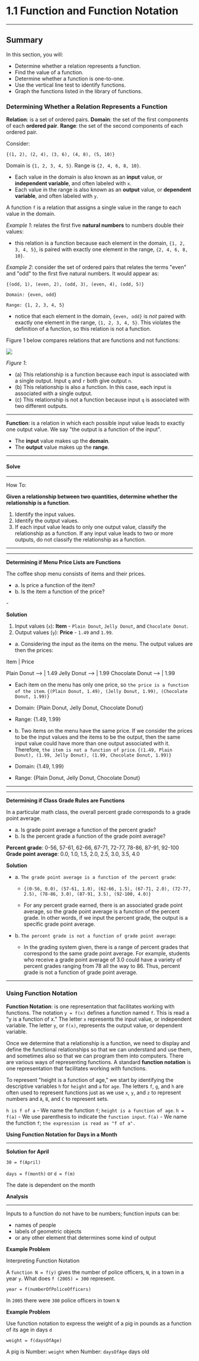 # 1.1 Function and Function Notation

---

## Summary

In this section, you will:

- Determine whether a relation represents a function.
- Find the value of a function.
- Determine whether a function is one-to-one.
- Use the vertical line test to identify functions.
- Graph the functions listed in the library of functions.

### Determining Whether a Relation Represents a Function

**Relation**: is a set of ordered pairs.
**Domain**: the set of the first components of each **ordered pair**.
**Range**: the set of the second components of each ordered pair.

Consider:

`{(1, 2), (2, 4), (3, 6), (4, 8), (5, 10)}`

Domain is `{1, 2, 3, 4, 5}`.
Range is `{2, 4, 6, 8, 10}`.

- Each value in the domain is also known as an **input** value, or **independent variable**, and often labeled with `x`.
- Each value in the range is also known as an **output** value, or **dependent variable**, and often labeled with `y`.

A function `f` is a relation that assigns a single value in the range to each value in the domain.

_Example 1_: relates the first five **natural numbers** to numbers double their values:

- this relation is a function because each element in the domain, `{1, 2, 3, 4, 5}`, is paired with exactly one element in the range, `{2, 4, 6, 8, 10}`.

_Example 2_: consider the set of ordered pairs that relates the terms "even" and "odd" to the first five natural numbers. It would appear as:

`{(odd, 1), (even, 2), (odd, 3), (even, 4), (odd, 5)}`

`Domain: {even, odd}`

`Range: {1, 2, 3, 4, 5}`

- notice that each element in the domain, `{even, odd}` is _not_ paired with exactly one element in the range, `{1, 2, 3, 4, 5}`. This violates the definition of a function, so this relation is not a function.

Figure 1 below compares relations that are functions and not functions:

![](https://cnx.org/resources/d47bde493af93fa714bfc3dbe2a30008d2b7a5f0/CNX_Precalc_Figure_01_01_001.jpg)

_Figure 1_:

- (a) This relationship is a function because each input is associated with a single output. Input `q` and `r` both give output `n`.
- (b) This relationship is also a function. In this case, each input is associated with a single output.
- (c) This relationship is not a function because input `q` is associated with two different outputs.

---

**Function**: is a relation in which each possible input value leads to exactly one output value. We say "the output is a function of the input".

- The **input** value makes up the **domain**.
- The **output** value makes up the **range**.

---

#### Solve

---

How To:

**Given a relationship between two quantities, determine whether the relationship is a function**.

1. Identify the input values.
2. Identify the output values.
3. If each input value leads to only one output value, classify the relationship as a function. If any input value leads to two or more outputs, do not classify the relationship as a function.

---

---

**Determining if Menu Price Lists are Functions**

The coffee shop menu consists of items and their prices.

- a. Is price a function of the item?
- b. Is the item a function of the price?

-[](https://cnx.org/resources/628598f20aa79562d901ad8842b1a402adfeb5c2/CNX_Precalc_Figure_01_01_004.jpg)

**Solution**

1. Input values (`x`): **Item** - `Plain Donut`, `Jelly Donut`, and `Chocolate Donut`.
2. Output values (`y`): **Price** - `1.49` and `1.99`.

- a. Considering the input as the items on the menu. The output values are then the prices:

Item | Price

Plain Donut --> | 1.49
Jelly Donut --> | 1.99
Chocolate Donut --> | 1.99

- Each item on the menu has only one price, so `the price is a function of the item`.
  `{(Plain Donut, 1.49), (Jelly Donut, 1.99), (Chocolate Donut, 1.99)}`

- Domain: {Plain Donut, Jelly Donut, Chocolate Donut}
- Range: {1.49, 1.99}

- b. Two items on the menu have the same price. If we consider the prices to be the input values and the items to be the output, then the same input value could have more than one output associated with it. Therefore, `the item is not a function of price`.
  `{(1.49, Plain Donut), (1.99, Jelly Donut), (1.99, Chocolate Donut, 1.99)}`

- Domain: {1.49, 1.99}
- Range: {Plain Donut, Jelly Donut, Chocolate Donut}

---

---

**Determining if Class Grade Rules are Functions**

In a particular math class, the overall percent grade corresponds to a grade point average.

- a. Is grade point average a function of the percent grade?
- b. Is the percent grade a function of the grade point average?

**Percent grade**: 0-56, 57-61, 62-66, 67-71, 72-77, 78-86, 87-91, 92-100
**Grade point average**: 0.0, 1.0, 1.5, 2.0, 2.5, 3.0, 3.5, 4.0

**Solution**

- a. `The grade point average is a function of the percent grade`:

  - `{(0-56, 0.0), (57-61, 1.0), (62-66, 1.5), (67-71, 2.0), (72-77, 2.5), (78-86, 3.0), (87-91, 3.5), (92-100, 4.0)}`

  - For any percent grade earned, there is an associated grade point average, so the grade point average is a function of the percent grade. In other words, if we input the percent grade, the output is a specific grade point average.

- b. `The percent grade is not a function of grade point average`:

  - In the grading system given, there is a range of percent grades that correspond to the same grade point average. For example, students who receive a grade point average of 3.0 could have a variety of percent grades ranging from 78 all the way to 86. Thus, percent grade is not a function of grade point average.

---

### Using Function Notation

**Function Notation**: is one representation that facilitates working with functions. The notation `y = f(x)` defines a function named `f`. This is read a "y is a function of x." The letter `x` represents the input value, or independent variable. The letter `y`, or `f(x)`, represents the output value, or dependent variable.

Once we determine that a relationship is a function, we need to display and define the functional relationships so that we can understand and use them, and sometimes also so that we can program them into computers. There are various ways of representing functions. A standard **function notation** is one representation that facilitates working with functions.

To represent "height is a function of age," we start by identifying the descriptive variables `h` for `height` and `a` for `age`. The letters `f`, `g`, and `h` are often used to represent functions just as we use `x`, `y`, and `z` to represent numbers and `A`, `B`, and `C` to represent sets.

`h is f of a` - We name the function `f`; `height is a function of age`.
`h = f(a)` - We use parenthesis to indicate the `function input`.
`f(a)` - We name the function `f`; `the expression is read as "f of a".`

**Using Function Notation for Days in a Month**

---

**Solution for April**

`30 = f(April)`

`days = f(month)` or `d = f(m)`

The date is dependent on the month

**Analysis**

---

Inputs to a function do not have to be numbers; function inputs can be:

- names of people
- labels of geometric objects
- or any other element that determines some kind of output

**Example Problem**

Interpreting Function Notation

A `function N = f(y)` gives the number of police officers, `N`, in a town in a year `y`. What does `f (2005) = 300` represent.

`year = f(numberOfPoliceOfficers)`

In `2005` there were `300` police officers in town `N`

**Example Problem**

Use function notation to express the weight of a pig in pounds as a function of its age in days `d`

`weight = f(daysOfAge)`

A pig is Number: `weight` when Number: `daysOfAge` days old
